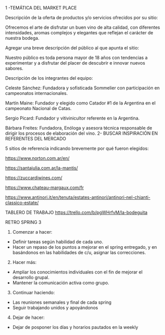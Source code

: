 1 -TEMÁTICA DEL MARKET PLACE

Descripción de la oferta de productos y/o servicios ofrecidos por su sitio:

Ofrecemos el arte de disfrutar un buen vino de alta calidad, con diferentes intensidades, aromas complejos y elegantes que reflejan el carácter de nuestra bodega.

Agregar una breve descripción del público al que apunta el sitio:

Nuestro público es toda persona mayor de 18 años con tendencias a experimentar y a disfrutar del placer de descubrir e innovar nuevos sabores.

Descripción de los integrantes del equipo:

Celeste Sánchez: Fundadora y sofisticada Sommelier con participación en campeonatos internacionales.

Martín Maine: Fundador y elegido como Catador #1 de la Argentina en el campeonato Nacional de Catas.

Sergio Picard: Fundador y vitivinicultor referente en la Argentina.

Bárbara Freites: Fundadora, Enóloga y asesora técnica responsable de dirigir los procesos de elaboración del vino.
2- BUSCAR INSPIRACIÓN EN REFERENTES DEL MERCADO

5 sitios de referencia indicando brevemente por qué fueron elegidos:

https://www.norton.com.ar/en/

https://santajulia.com.ar/la-mantis/

https://zuccardiwines.com/

https://www.chateau-margaux.com/fr

https://www.antinori.it/en/tenuta/estates-antinori/antinori-nel-chianti-classico-estate/


TABLERO DE TRABAJO
https://trello.com/b/pgWHrfvM/la-bodeguita

RETRO SPRING 3
1. Comenzar a hacer:
  * Definir tareas según habilidad de cada uno.
  * Hacer un repaso de los puntos a mejorar en el spring entregado, y en basándonos en las habilidades de c/u, asignar las correcciones.
  
2. Hacer más: 
  * Ampliar los conocimientos individuales con el fin de mejorar el desarrollo grupal.
  * Mantener la comunicación activa como grupo.
  
3. Continuar haciendo:
  * Las reuniones semanales y final de cada spring
  * Seguir trabajando unidos y apoyándonos

4. Dejar de hacer:
  * Dejar de posponer los días y horarios pautados en la weekly
